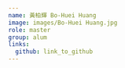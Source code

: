 ```yaml
---
name: 黃柏輝 Bo-Huei Huang 
image: images/Bo-Huei Huang.jpg 
role: master
group: alum
links:
  github: link_to_github 
---
```

